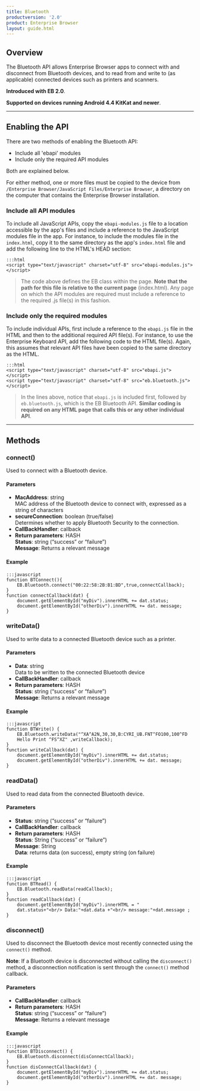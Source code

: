 ```yaml
---
title: Bluetooth
productversion: '2.0'
product: Enterprise Browser
layout: guide.html
---
```


## Overview
The Bluetooth API allows Enterprise Browser apps to connect with and disconnect from Bluetooth devices, and to read from and write to (as applicable) connected devices such as printers and scanners.

**Introduced with EB 2.0**. 

**Supported on devices running Android 4.4 KitKat and newer**. 

-----

## Enabling the API

There are two methods of enabling the Bluetooth API:

* Include all 'ebapi' modules
* Include only the required API modules

Both are explained below. 

For either method, one or more files must be copied to the device from `/Enterprise Browser/JavaScript Files/Enterprise Browser`, a directory on the computer that contains the Enterprise Browser installation.

### Include all API modules
To include all JavaScript APIs, copy the `ebapi-modules.js` file to a location accessible by the app's files and include a reference to the JavaScript modules file in the app. For instance, to include the modules file in the `index.html`, copy it to the same directory as the app's `index.html` file and add the following line to the HTML's HEAD section:

    :::html
    <script type="text/javascript" charset="utf-8" src="ebapi-modules.js"></script>

> The code above defines the EB class within the page. **Note that the path for this file is relative to the current page** (index.html). Any page on which the API modules are required must include a reference to the required .js file(s) in this fashion.

### Include only the required modules
To include individual APIs, first include a reference to the `ebapi.js` file in the HTML and then to the additional required API file(s). For instance, to use the Enterprise Keyboard API, add the following code to the HTML file(s). Again, this assumes that relevant API files have been copied to the same directory as the HTML.

    :::html
    <script type="text/javascript" charset="utf-8" src="ebapi.js"></script>
    <script type="text/javascript" charset="utf-8" src="eb.bluetooth.js"></script>

> In the lines above, notice that `ebapi.js` is included first, followed by `eb.bluetooth.js`, which is the EB Bluetooth API. **Similar coding is required on any HTML page that calls this or any other individual API**.

-----

## Methods

### connect()
Used to connect with a Bluetooth device. 

#### Parameters

* **MacAddress**: <span class='text-info'>string</span><br>
MAC address of the Bluetooth device to connect with, expressed as a string of characters 
* **secureConnection**: <span class='text-info'>boolean</span> (true/false)<br>
Determines whether to apply Bluetooth Security to the connection.  
* **CallBackHandler**: <span class='text-info'>callback</span><br>
 * **Return parameters**: <span class='text-info'>HASH</span><br>
 	**Status**: string (“success” or “failure”)<br>
	**Message**: Returns a relevant message

#### Example

	:::javascript
	function BTConnect(){
		EB.Bluetooth.connect("00:22:58:2B:B1:BD",true,connectCallback);
	}
	function connectCallback(dat) {
		document.getElementById("myDiv").innerHTML += dat.status;
		document.getElementById("otherDiv").innerHTML += dat. message;
	}

### writeData()
Used to write data to a connected Bluetooth device such as a printer. 

#### Parameters

* **Data**: <span class='text-info'>string</span><br>
Data to be written to the connected Bluetooth device 
* **CallBackHandler**: <span class='text-info'>callback</span><br>
 * **Return parameters**: <span class='text-info'>HASH</span><br>
 	**Status**: string (“success” or “failure”)<br>
	**Message**: Returns a relevant message

#### Example

	:::javascript
	function BTWrite() {
		EB.Bluetooth.writeData("^XA^A2N,30,30,B:CYRI_UB.FNT^FO100,100^FD
		Hello Print ^FS^XZ" ,writeCallback);
	}
	function writeCallback(dat) {
		document.getElementById("myDiv").innerHTML += dat.status;
		document.getElementById("otherDiv").innerHTML += dat. message;
	}

### readData()
Used to read data from the connected Bluetooth device. 

#### Parameters

* **Status**: <span class='text-info'>string</span> (“success” or “failure”)
* **CallBackHandler**: <span class='text-info'>callback</span><br>
 * **Return parameters**: <span class='text-info'>HASH</span><br>
 	**Status**: String (“success” or “failure”)<br>
	**Message**: String <br>
	**Data**: returns data (on success), empty string (on failure)

#### Example
	:::javascript
	function BTRead() {
		EB.Bluetooth.readData(readCallback);
	}
	function readCallback(dat) {
		document.getElementById("myDiv").innerHTML = "
		dat.status+"<br/> Data:"+dat.data +"<br/> message:"+dat.message ;
	}

### disconnect()
Used to disconnect the Bluetooth device most recently connected using the `connect()` method. 

**Note**: If a Bluetooth device is disconnected without calling the `disconnect()` method, a disconnection notification is sent through the `connect()` method callback.

#### Parameters

* **CallBackHandler**: <span class='text-info'>callback</span><br>
 * **Return parameters**: <span class='text-info'>HASH</span><br>
 	**Status**: string (“success” or “failure”)<br>
 	**Message**: Returns a relevant message

#### Example

	:::javascript
	function BTDisconnect() {
		EB.Bluetooth.disconnect(disConnectCallback);
	}
	function disConnectCallback(dat) {
		document.getElementById("myDiv").innerHTML += dat.status;
		document.getElementById("otherDiv").innerHTML += dat. message;
	}
